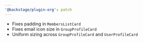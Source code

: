```yaml
---
'@backstage/plugin-org': patch
---
```


- Fixes padding in `MembersListCard`
- Fixes email icon size in `GroupProfileCard`
- Uniform sizing across `GroupProfileCard` and `UserProfileCard`
